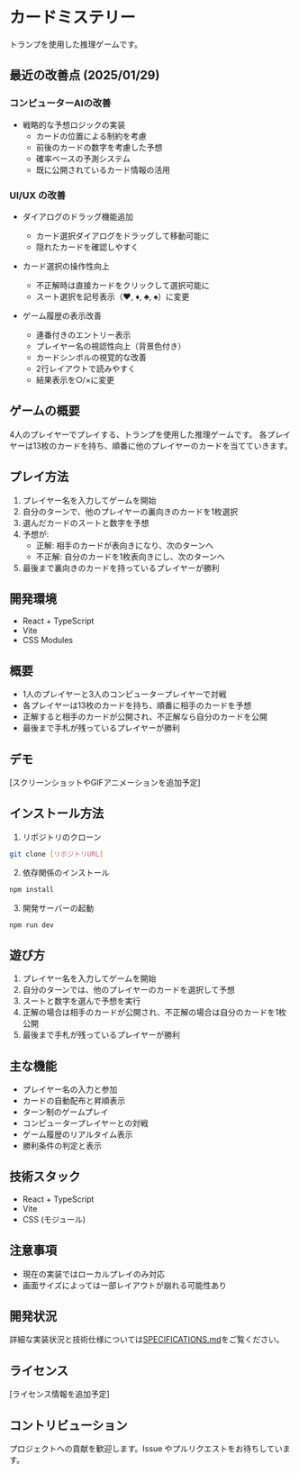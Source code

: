 # カードミステリー

トランプを使用した推理ゲームです。

## 最近の改善点 (2025/01/29)

### コンピューターAIの改善
- 戦略的な予想ロジックの実装
  - カードの位置による制約を考慮
  - 前後のカードの数字を考慮した予想
  - 確率ベースの予測システム
  - 既に公開されているカード情報の活用

### UI/UX の改善
- ダイアログのドラッグ機能追加
  - カード選択ダイアログをドラッグして移動可能に
  - 隠れたカードを確認しやすく

- カード選択の操作性向上
  - 不正解時は直接カードをクリックして選択可能に
  - スート選択を記号表示（♥, ♦, ♣, ♠）に変更

- ゲーム履歴の表示改善
  - 連番付きのエントリー表示
  - プレイヤー名の視認性向上（背景色付き）
  - カードシンボルの視覚的な改善
  - 2行レイアウトで読みやすく
  - 結果表示を○/×に変更

## ゲームの概要

4人のプレイヤーでプレイする、トランプを使用した推理ゲームです。
各プレイヤーは13枚のカードを持ち、順番に他のプレイヤーのカードを当てていきます。

## プレイ方法

1. プレイヤー名を入力してゲームを開始
2. 自分のターンで、他のプレイヤーの裏向きのカードを1枚選択
3. 選んだカードのスートと数字を予想
4. 予想が:
   - 正解: 相手のカードが表向きになり、次のターンへ
   - 不正解: 自分のカードを1枚表向きにし、次のターンへ
5. 最後まで裏向きのカードを持っているプレイヤーが勝利

## 開発環境

- React + TypeScript
- Vite
- CSS Modules

## 概要

- 1人のプレイヤーと3人のコンピュータープレイヤーで対戦
- 各プレイヤーは13枚のカードを持ち、順番に相手のカードを予想
- 正解すると相手のカードが公開され、不正解なら自分のカードを公開
- 最後まで手札が残っているプレイヤーが勝利

## デモ

[スクリーンショットやGIFアニメーションを追加予定]

## インストール方法

1. リポジトリのクローン
```bash
git clone [リポジトリURL]
```

2. 依存関係のインストール
```bash
npm install
```

3. 開発サーバーの起動
```bash
npm run dev
```

## 遊び方

1. プレイヤー名を入力してゲームを開始
2. 自分のターンでは、他のプレイヤーのカードを選択して予想
3. スートと数字を選んで予想を実行
4. 正解の場合は相手のカードが公開され、不正解の場合は自分のカードを1枚公開
5. 最後まで手札が残っているプレイヤーが勝利

## 主な機能

- プレイヤー名の入力と参加
- カードの自動配布と昇順表示
- ターン制のゲームプレイ
- コンピュータープレイヤーとの対戦
- ゲーム履歴のリアルタイム表示
- 勝利条件の判定と表示

## 技術スタック

- React + TypeScript
- Vite
- CSS (モジュール)

## 注意事項

- 現在の実装ではローカルプレイのみ対応
- 画面サイズによっては一部レイアウトが崩れる可能性あり

## 開発状況

詳細な実装状況と技術仕様については[SPECIFICATIONS.md](./SPECIFICATIONS.md)をご覧ください。

## ライセンス

[ライセンス情報を追加予定]

## コントリビューション

プロジェクトへの貢献を歓迎します。Issue やプルリクエストをお待ちしています。 